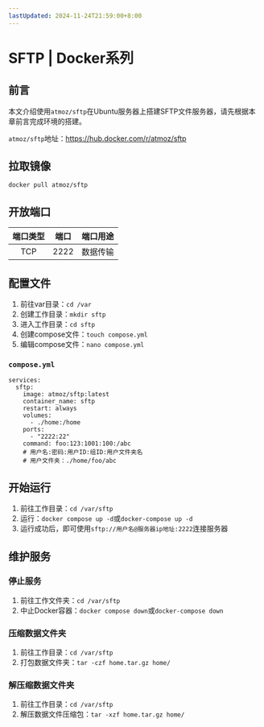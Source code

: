 ```yaml
---
lastUpdated: 2024-11-24T21:59:00+8:00
---
```


# SFTP | Docker系列

## 前言

本文介绍使用```atmoz/sftp```在Ubuntu服务器上搭建SFTP文件服务器，请先根据本章前言完成环境的搭建。

```atmoz/sftp```地址：<https://hub.docker.com/r/atmoz/sftp>

## 拉取镜像

```docker pull atmoz/sftp```

## 开放端口

| 端口类型 | 端口  | 端口用途 |
| :------: | :---: | :------: |
|   TCP    | 2222  | 数据传输 |

## 配置文件

1. 前往var目录：```cd /var```
2. 创建工作目录：```mkdir sftp```
3. 进入工作目录：```cd sftp```
4. 创建compose文件：```touch compose.yml```
5. 编辑compose文件：```nano compose.yml```

### ```compose.yml```

```yml{10}
services:
  sftp:
    image: atmoz/sftp:latest
    container_name: sftp
    restart: always
    volumes:
      - ./home:/home
    ports:
      - "2222:22"
    command: foo:123:1001:100:/abc
    # 用户名:密码:用户ID:组ID:用户文件夹名
    # 用户文件夹：./home/foo/abc
```

## 开始运行

1. 前往工作目录：```cd /var/sftp```
2. 运行：```docker compose up -d```或```docker-compose up -d```
3. 运行成功后，即可使用```sftp://用户名@服务器ip地址:2222```连接服务器

## 维护服务

### 停止服务

1. 前往工作文件夹：```cd /var/sftp```
2. 中止Docker容器：```docker compose down```或```docker-compose down```

### 压缩数据文件夹

1. 前往工作目录：```cd /var/sftp```
2. 打包数据文件夹：```tar -czf home.tar.gz home/```

### 解压缩数据文件夹

1. 前往工作目录：```cd /var/sftp```
2. 解压数据文件压缩包：```tar -xzf home.tar.gz home/```
